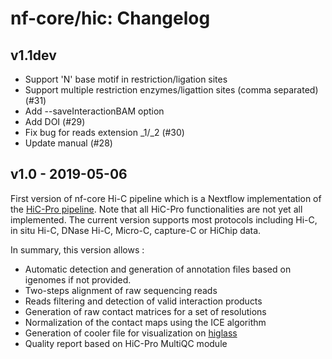 # nf-core/hic: Changelog

## v1.1dev

* Support 'N' base motif in restriction/ligation sites
* Support multiple restriction enzymes/ligattion sites (comma separated) (#31)
* Add --saveInteractionBAM option
* Add DOI (#29)
* Fix bug for reads extension _1/_2 (#30)
* Update manual (#28)

## v1.0 - 2019-05-06

First version of nf-core Hi-C pipeline which is a Nextflow implementation of
the [HiC-Pro pipeline](https://github.com/nservant/HiC-Pro/).
Note that all HiC-Pro functionalities are not yet all implemented.
The current version supports most protocols including Hi-C, in situ Hi-C,
DNase Hi-C, Micro-C, capture-C or HiChip data.

In summary, this version allows :

* Automatic detection and generation of annotation files based on igenomes
if not provided.
* Two-steps alignment of raw sequencing reads
* Reads filtering and detection of valid interaction products
* Generation of raw contact matrices for a set of resolutions
* Normalization of the contact maps using the ICE algorithm
* Generation of cooler file for visualization on [higlass](https://higlass.io/)
* Quality report based on HiC-Pro MultiQC module
